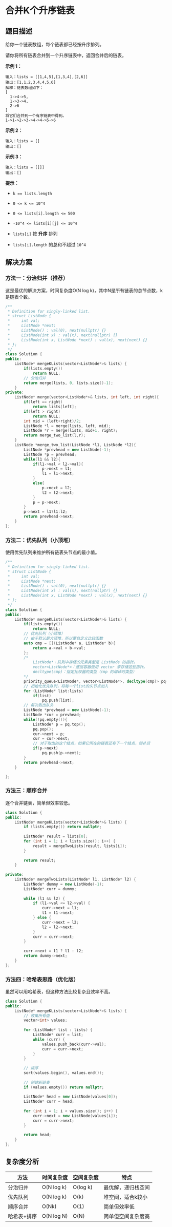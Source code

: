 # 合并K个升序链表

## 题目描述

给你一个链表数组，每个链表都已经按升序排列。

请你将所有链表合并到一个升序链表中，返回合并后的链表。

 

**示例 1：**

```
输入：lists = [[1,4,5],[1,3,4],[2,6]]
输出：[1,1,2,3,4,4,5,6]
解释：链表数组如下：
[
  1->4->5,
  1->3->4,
  2->6
]
将它们合并到一个有序链表中得到。
1->1->2->3->4->4->5->6
```

**示例 2：**

```
输入：lists = []
输出：[]
```

**示例 3：**

```
输入：lists = [[]]
输出：[]
```

 

**提示：**

- `k == lists.length`

- `0 <= k <= 10^4`

- `0 <= lists[i].length <= 500`

- `-10^4 <= lists[i][j] <= 10^4`

- `lists[i]` 按 **升序** 排列

- `lists[i].length` 的总和不超过 `10^4`

  

## 解决方案

### 方法一：分治归并（推荐）

这是最优的解决方案，时间复杂度O(N log k)，其中N是所有链表的总节点数，k是链表个数。

```cpp
/**
 * Definition for singly-linked list.
 * struct ListNode {
 *     int val;
 *     ListNode *next;
 *     ListNode() : val(0), next(nullptr) {}
 *     ListNode(int x) : val(x), next(nullptr) {}
 *     ListNode(int x, ListNode *next) : val(x), next(next) {}
 * };
 */
class Solution {
public:
    ListNode* mergeKLists(vector<ListNode*>& lists) {
        if(lists.empty())
            return NULL;
        // 分治归并
        return merge(lists, 0, lists.size()-1);
    }
private:
    ListNode* merge(vector<ListNode*>& lists, int left, int right){
        if(left == right)
            return lists[left];
        if(left > right)
            return NULL;
        int mid = (left+right)/2;
        ListNode *l = merge(lists, left, mid);
        ListNode *r = merge(lists, mid+1, right);
        return merge_two_list(l,r);
    }
    ListNode *merge_two_list(ListNode *l1, ListNode *l2){
        ListNode *prevhead = new ListNode(-1);
        ListNode *p = prevhead;
        while(l1 && l2){
            if(l1->val < l2->val){
                p->next = l1;
                l1 = l1->next;
            }
            else{
                p->next = l2;
                l2 = l2->next;
            }
            p = p->next;
        }
        p->next = l1?l1:l2;
        return prevhead->next;
    }
};
```

### 方法二：优先队列（小顶堆）

使用优先队列来维护所有链表头节点的最小值。

```cpp
/**
 * Definition for singly-linked list.
 * struct ListNode {
 *     int val;
 *     ListNode *next;
 *     ListNode() : val(0), next(nullptr) {}
 *     ListNode(int x) : val(x), next(nullptr) {}
 *     ListNode(int x, ListNode *next) : val(x), next(next) {}
 * };
 */
class Solution {
public:
    ListNode* mergeKLists(vector<ListNode*>& lists) {
        if(lists.empty())
            return NULL;
        // 优先队列（小顶堆）
        // 由于默认是大顶堆，所以要自定义比较函数
        auto cmp = [](ListNode* a, ListNode* b){
            return a->val > b->val;
        };
        /*
            ListNode*：队列中存储的元素类型是 ListNode 的指针。
            vector<ListNode*>：底层容器使用 vector 来存储这些指针。
            decltype(cmp)：指定比较器的类型（cmp 的编译时类型）
        */
        priority_queue<ListNode*, vector<ListNode*>, decltype(cmp)> pq(cmp);
        // 初始化优先队列，将每一个list的头节点加入
        for (ListNode* list:lists)
            if(list)
                pq.push(list);
        // 每次取出队头
        ListNode *prevhead = new ListNode(-1);
        ListNode *cur = prevhead;
        while(!pq.empty()){
            ListNode* p = pq.top();
            pq.pop();
            cur->next = p;
            cur = cur->next;
            // 对于取出的这个结点，如果它所在的链表还有下一个结点，则补货
            if(p->next)
                pq.push(p->next);
        }
        return prevhead->next;
    }

};
```

### 方法三：顺序合并

逐个合并链表，简单但效率较低。

```cpp
class Solution {
public:
    ListNode* mergeKLists(vector<ListNode*>& lists) {
        if (lists.empty()) return nullptr;
        
        ListNode* result = lists[0];
        for (int i = 1; i < lists.size(); i++) {
            result = mergeTwoLists(result, lists[i]);
        }
        
        return result;
    }
    
private:
    ListNode* mergeTwoLists(ListNode* l1, ListNode* l2) {
        ListNode* dummy = new ListNode(-1);
        ListNode* curr = dummy;
        
        while (l1 && l2) {
            if (l1->val <= l2->val) {
                curr->next = l1;
                l1 = l1->next;
            } else {
                curr->next = l2;
                l2 = l2->next;
            }
            curr = curr->next;
        }
        
        curr->next = l1 ? l1 : l2;
        return dummy->next;
    }
};
```

### 方法四：哈希表思路（优化版）

虽然可以用哈希表，但这种方法比较复杂且效率不高。

```cpp
class Solution {
public:
    ListNode* mergeKLists(vector<ListNode*>& lists) {
        // 收集所有值
        vector<int> values;
        
        for (ListNode* list : lists) {
            ListNode* curr = list;
            while (curr) {
                values.push_back(curr->val);
                curr = curr->next;
            }
        }
        
        // 排序
        sort(values.begin(), values.end());
        
        // 创建新链表
        if (values.empty()) return nullptr;
        
        ListNode* head = new ListNode(values[0]);
        ListNode* curr = head;
        
        for (int i = 1; i < values.size(); i++) {
            curr->next = new ListNode(values[i]);
            curr = curr->next;
        }
        
        return head;
    }
};
```

## 复杂度分析

| 方法 | 时间复杂度 | 空间复杂度 | 特点 |
|------|------------|------------|------|
| 分治归并 | O(N log k) | O(log k) | 最优解，递归栈空间 |
| 优先队列 | O(N log k) | O(k) | 堆空间，适合k较小 |
| 顺序合并 | O(Nk) | O(1) | 简单但效率低 |
| 哈希表+排序 | O(N log N) | O(N) | 简单但空间复杂度高 |
